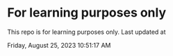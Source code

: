 # For learning purposes only
This repo is for learning purposes only.
Last updated at

Friday, August 25, 2023 10:51:17 AM

